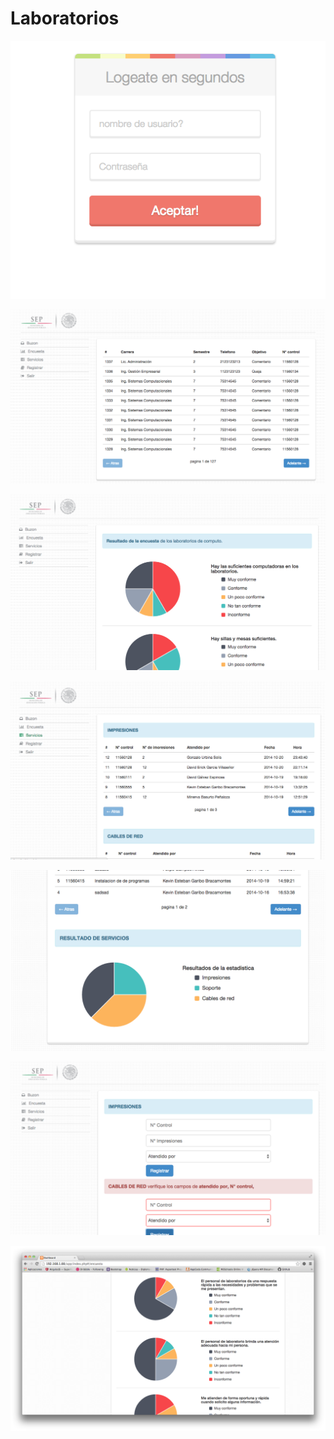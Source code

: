 Laboratorios
============

![image](screenshoots/login.png)

![image](screenshoots/buzon.png)

![image](screenshoots/estadistica.png)

![image](screenshoots/servicios.png)

![image](screenshoots/servicios-estadistica.png)

![image](screenshoots/registrar.png)

![image](screenshoots/captura.png)
